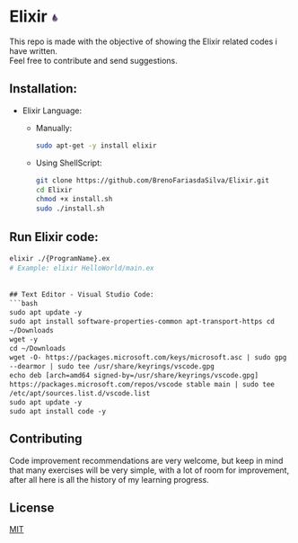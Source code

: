 # Elixir <img src="https://github.com/devicons/devicon/blob/master/icons/elixir/elixir-original.svg"  width="3%" height="3%">
This repo is made with the objective of showing the Elixir related codes i have written. \
Feel free to contribute and send suggestions.

## Installation:
* Elixir Language:

	* Manually:
		```bash
		sudo apt-get -y install elixir
		```

	* Using ShellScript:
		```bash
		git clone https://github.com/BrenoFariasdaSilva/Elixir.git
		cd Elixir
		chmod +x install.sh
		sudo ./install.sh
		```

## Run Elixir code:
```bash
elixir ./{ProgramName}.ex
# Example: elixir HelloWorld/main.ex
```
```

## Text Editor - Visual Studio Code:
```bash
sudo apt update -y
sudo apt install software-properties-common apt-transport-https cd ~/Downloads
wget -y
cd ~/Downloads
wget -O- https://packages.microsoft.com/keys/microsoft.asc | sudo gpg --dearmor | sudo tee /usr/share/keyrings/vscode.gpg
echo deb [arch=amd64 signed-by=/usr/share/keyrings/vscode.gpg] https://packages.microsoft.com/repos/vscode stable main | sudo tee /etc/apt/sources.list.d/vscode.list
sudo apt update -y
sudo apt install code -y
```

## Contributing
Code improvement recommendations are very welcome, but keep in mind that many exercises will be very simple, with a lot of room for improvement, after all here is all the history of my learning progress.

## License
[MIT](https://choosealicense.com/licenses/mit/)
